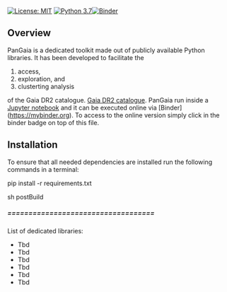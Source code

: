 [![License: MIT](https://img.shields.io/badge/License-MIT-blue.svg)](https://opensource.org/licenses/MIT)
[![Python 3.7](https://img.shields.io/badge/python-3.7-blue.svg)](https://www.python.org/downloads/release/python-370/)[![Binder](https://mybinder.org/badge_logo.svg)](https://mybinder.org/v2/gh/hectorcanovas/PanGaia/master)

## Overview
PanGaia is a dedicated toolkit made out of publicly available Python libraries. It has been developed to facilitate the

1) access, 
2) exploration, and 
3) clusterting analysis 

of the Gaia DR2 catalogue. [Gaia DR2 catalogue](https://gea.esac.esa.int/archive/). PanGaia run inside a [Jupyter notebook](https://jupyter.org/install) and it can be executed online via [Binder] (https://mybinder.org). To access to the online version simply click in the binder badge on top of this file.


## Installation

To ensure that all needed dependencies are installed run the following commands in a terminal:

pip install -r requirements.txt

sh postBuild



##### ===================================
List of dedicated libraries:
* Tbd
* Tbd
* Tbd
* Tbd
* Tbd
* Tbd


